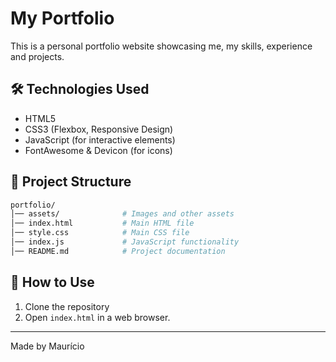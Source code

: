 # My Portfolio

This is a personal portfolio website showcasing me, my skills, experience and projects.

## 🛠️ Technologies Used

- HTML5
- CSS3 (Flexbox, Responsive Design)
- JavaScript (for interactive elements)
- FontAwesome & Devicon (for icons)

## 📂 Project Structure
```bash
portfolio/
│── assets/              # Images and other assets
│── index.html           # Main HTML file
│── style.css            # Main CSS file
│── index.js             # JavaScript functionality
│── README.md            # Project documentation
```

## 📌 How to Use

1. Clone the repository
2. Open `index.html` in a web browser.

---
Made by Maurício
